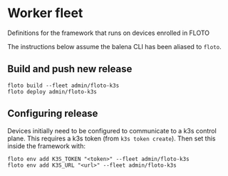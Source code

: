 # Worker fleet
Definitions for the framework that runs on devices enrolled in FLOTO


The instructions below assume the balena CLI has been aliased to `floto`.

## Build and push new release
```
floto build --fleet admin/floto-k3s
floto deploy admin/floto-k3s
```

## Configuring release
Devices initially need to be configured to communicate to a k3s control plane.
This requires a k3s token (from `k3s token create`). Then set this inside the
framework with:

```
floto env add K3S_TOKEN "<token>" --fleet admin/floto-k3s
floto env add K3S_URL "<url>" --fleet admin/floto-k3s
```

